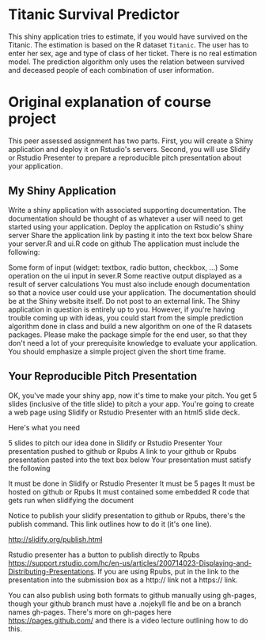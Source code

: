 Titanic Survival Predictor
==========================

This shiny application tries to estimate, if you would have survived on the
Titanic. 
The estimation is based on the R dataset `Titanic`. The user has to enter her
sex, age and type of class of her ticket. There is no real estimation model.
The prediction algorithm only uses the relation between survived and deceased
people of each combination of user information. 


Original explanation of course project
======================================

This peer assessed assignment has two parts. First, you will create a Shiny
application and deploy it on Rstudio's servers. Second, you will use Slidify or
Rstudio Presenter to prepare a reproducible pitch presentation about your
application.

My Shiny Application
----------------------

Write a shiny application with associated supporting documentation. The
documentation should be thought of as whatever a user will need to get started
using your application.
Deploy the application on Rstudio's shiny server
Share the application link by pasting it into the text box below
Share your server.R and ui.R code on github
The application must include the following:

Some form of input (widget: textbox, radio button, checkbox, ...)
Some operation on the ui input in sever.R
Some reactive output displayed as a result of server calculations
You must also include enough documentation so that a novice user could use your
application.
The documentation should be at the Shiny website itself. Do not post to an
external link.
The Shiny application in question is entirely up to you. However, if you're
having trouble coming up with ideas, you could start from the simple prediction
algorithm done in class and build a new algorithm on one of the R datasets
packages. Please make the package simple for the end user, so that they don't
need a lot of your prerequisite knowledge to evaluate your application. You
should emphasize a simple project given the short time frame.  

Your Reproducible Pitch Presentation
------------------------------------

OK, you've made your shiny app, now it's time to make your pitch. You get 5
slides (inclusive of the title slide)  to pitch a your app. You're going to
create a web page using Slidify or Rstudio Presenter with an html5 slide deck.

Here's what you need

5 slides to pitch our idea done in Slidify or Rstudio Presenter
Your presentation pushed to github or Rpubs
A link to your github or Rpubs presentation pasted into the text box below
Your presentation must satisfy the following

It must be done in Slidify or Rstudio Presenter
It must be 5 pages
It must be hosted on github or Rpubs
It must contained some embedded R code that gets run when slidifying the
document

Notice to publish your slidify presentation to github or Rpubs, there's the
publish command. This link outlines how to do it (it's one line). 

http://slidify.org/publish.html


Rstudio presenter has a button to publish directly to Rpubs 
https://support.rstudio.com/hc/en-us/articles/200714023-Displaying-and-Distributing-Presentations. 
If you are using Rpubs, put in the link to the presentation into the submission
box as a http:// link not a https:// link.


You can also publish using both formats to github manually using gh-pages,
though your github branch must have a .nojekyll fle and be on a branch names 
gh-pages. There's more on gh-pages here https://pages.github.com/  and there is
a video lecture outlining how to do this.
